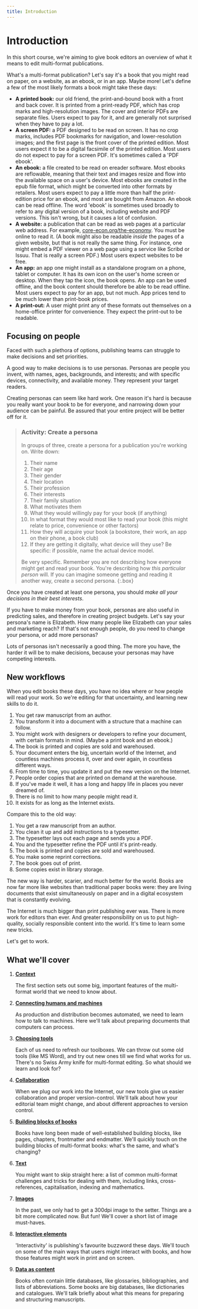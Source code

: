 ```yaml
---
title: Introduction
---
```


# Introduction

In this short course, we're aiming to give book editors an overview of what it means to edit multi-format publications.

What's a multi-format publication? Let's say it's a book that you might read on paper, on a website, as an ebook, or in an app. Maybe more! Let's define a few of the most likely formats a book might take these days:

- **A printed book:** our old friend, the print-and-bound book with a front and back cover. It is printed from a print-ready PDF, which has crop marks and high-resolution images. The cover and interior PDFs are separate files. Users expect to pay for it, and are generally not surprised when they have to pay a lot.
- **A screen PDF:** a PDF designed to be read on screen. It has no crop marks, includes PDF bookmarks for navigation, and lower-resolution images; and the first page is the front cover of the printed edition. Most users expect it to be a digital facsimile of the printed edition. Most users do not expect to pay for a screen PDF. It's sometimes called a 'PDF ebook'.
- **An ebook:** a file created to be read on ereader software. Most ebooks are reflowable, meaning that their text and images resize and flow into the available space on a user's device. Most ebooks are created in the epub file format, which might be converted into other formats by retailers. Most users expect to pay a little more than half the print-edition price for an ebook, and most are bought from Amazon. An ebook can be read offline. The word 'ebook' is sometimes used broadly to refer to any digital version of a book, including website and PDF versions. This isn't wrong, but it causes a lot of confusion.
- **A website:** a publication that can be read as web pages at a particular web address. For example, [core-econ.org/the-economy](https://core-econ.org/the-economy). You must be online to read it. (A book might also be readable *inside* the pages of a given website, but that is not really the same thing. For instance, one might embed a PDF viewer on a web page using a service like Scribd or Issuu. That is really a screen PDF.) Most users expect websites to be free.
- **An app:** an app one might install as a standalone program on a phone, tablet or computer. It has its own icon on the user's home screen or desktop. When they tap the icon, the book opens. An app can be used offline, and the book content should therefore be able to be read offline. Most users expect to pay for an app, but not much. App prices tend to be much lower than print-book prices.
- **A print-out:** A user might print any of these formats out themselves on a home-office printer for convenience. They expect the print-out to be readable.

## Focusing on people

Faced with such a plethora of options, publishing teams can struggle to make decisions and set priorities.

A good way to make decisions is to use personas. Personas are people you invent, with names, ages, backgrounds, and interests; and with specific devices, connectivity, and available money. They represent your target readers.

Creating personas can seem like hard work. One reason it's hard is because you really want your book to be for everyone, and narrowing down your audience can be painful. Be assured that your entire project will be better off for it.

> ### Activity: Create a persona
> 
> In groups of three, create a persona for a publication you're working on. Write down:
> 
> 1. Their name
> 2. Their age
> 3. Their gender
> 4. Their location
> 5. Their profession
> 6. Their interests
> 7. Their family situation
> 8. What motivates them
> 9. What they would willingly pay for your book (if anything)
> 10. In what format they would most like to read your book (this might relate to price, convenience or other factors)
> 11. How they will acquire your book (a bookstore, their work, an app on their phone, a book club)
> 12. If they are getting it digitally, what device will they use? Be specific: if possible, name the actual device model.
> 
> Be very specific. Remember you are not describing how everyone might get and read your book. You're describing how *this particular person* will. If you can imagine someone getting and reading it another way, create a second persona.
{:.box} 

Once you have created at least one persona, you should *make all your decisions in their best interests*.

If you have to make money from your book, personas are also useful in predicting sales, and therefore in creating project budgets. Let's say your persona's name is Elizabeth. How many people like Elizabeth can your sales and marketing reach? If that's not enough people, do you need to change your persona, or add more personas?

Lots of personas isn't necessarily a good thing. The more you have, the harder it will be to make decisions, because your personas may have competing interests.

## New workflows

When you edit books these days, you have no idea where or how people will read your work. So we're editing for that uncertainty, and learning new skills to do it.

1. You get raw manuscript from an author.
1. You transform it into a document with a structure that a machine can follow.
1. You might work with designers or developers to refine your document, with certain formats in mind. (Maybe a print book and an ebook.)
1. The book is printed and copies are sold and warehoused.
1. Your document enters the big, uncertain world of the Internet, and countless machines process it, over and over again, in countless different ways.
1. From time to time, you update it and put the new version on the Internet.
1. People order copies that are printed on demand at the warehouse.
1. If you've made it well, it has a long and happy life in places you never dreamed of.
1. There is no limit to how many people might read it.
1. It exists for as long as the Internet exists.

Compare this to the old way:

1. You get a raw manuscript from an author.
1. You clean it up and add instructions to a typesetter.
1. The typesetter lays out each page and sends you a PDF.
1. You and the typesetter refine the PDF until it's print-ready.
1. The book is printed and copies are sold and warehoused.
1. You make some reprint corrections.
1. The book goes out of print.
1. Some copies exist in library storage.

The new way is harder, scarier, and much better for the world. Books are now far more like websites than traditional paper books were: they are living documents that exist simultaneously on paper and in a digital ecosystem that is constantly evolving.

The Internet is much bigger than print publishing ever was. There is more work for editors than ever. And greater responsibility on us to put high-quality, socially responsible content into the world. It's time to learn some new tricks.

Let's get to work.

## What we'll cover

1. [**Context**](01-context.html)

    The first section sets out some big, important features of the multi-format world that we need to know about.

2. [**Connecting humans and machines**](02-connecting-humans-and-machines.html)

    As production and distribution becomes automated, we need to learn how to talk to machines. Here we'll talk about preparing documents that computers can process.

3. [**Choosing tools**](03-tools.html)

    Each of us need to refresh our toolboxes. We can throw out some old tools (like MS Word), and try out new ones till we find what works for us. There's no Swiss Army knife for multi-format editing. So what should we learn and look for?

4. [**Collaboration**](04-collaboration.html)

    When we plug our work into the Internet, our new tools give us easier collaboration and proper version-control. We'll talk about how your editorial team might change, and about different approaches to version control.

5. [**Building blocks of books**](05-building-blocks.html)

    Books have long been made of well-established building blocks, like pages, chapters, frontmatter and endmatter. We'll quickly touch on the building blocks of multi-format books: what's the same, and what's changing?

6. [**Text**](06-text.html)

    You might want to skip straight here: a list of common multi-format challenges and tricks for dealing with them, including links, cross-references, capitalisation, indexing and mathematics.

7. [**Images**](07-images.html)

    In the past, we only had to get a 300dpi image to the setter. Things are a bit more complicated now. But fun! We'll cover a short list of image must-haves.

8. [**Interactive elements**](08-interactive-elements.html)

    'Interactivity' is publishing's favourite buzzword these days. We'll touch on some of the main ways that users might interact with books, and how those features might work in print and on screen.

9. [**Data as content**](09-data-as-content.html)

    Books often contain little databases, like glossaries, bibliographies, and lists of abbreviations. Some books are big databases, like dictionaries and catalogues. We'll talk briefly about what this means for preparing and structuring manuscripts.
